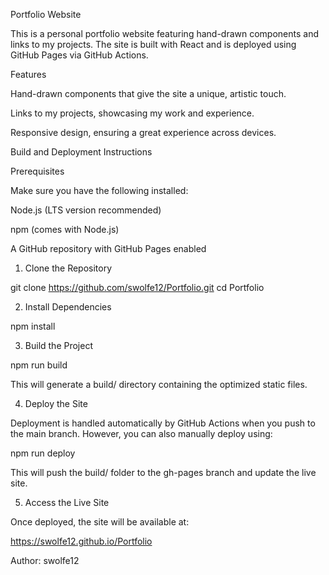 Portfolio Website

This is a personal portfolio website featuring hand-drawn components and links to my projects. The site is built with React and is deployed using GitHub Pages via GitHub Actions.

Features

Hand-drawn components that give the site a unique, artistic touch.

Links to my projects, showcasing my work and experience.

Responsive design, ensuring a great experience across devices.

Build and Deployment Instructions

Prerequisites

Make sure you have the following installed:

Node.js (LTS version recommended)

npm (comes with Node.js)

A GitHub repository with GitHub Pages enabled

1. Clone the Repository

git clone https://github.com/swolfe12/Portfolio.git
cd Portfolio

2. Install Dependencies

npm install

3. Build the Project

npm run build

This will generate a build/ directory containing the optimized static files.

4. Deploy the Site

Deployment is handled automatically by GitHub Actions when you push to the main branch. However, you can also manually deploy using:

npm run deploy

This will push the build/ folder to the gh-pages branch and update the live site.

5. Access the Live Site

Once deployed, the site will be available at:

https://swolfe12.github.io/Portfolio



Author: swolfe12

